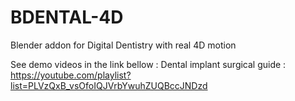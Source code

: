 # BDENTAL-4D
Blender addon for Digital Dentistry with real 4D motion

See demo videos in the link bellow :
Dental implant surgical guide :
https://youtube.com/playlist?list=PLVzQxB_vsOfoIQJVrbYwuhZUQBccJNDzd
